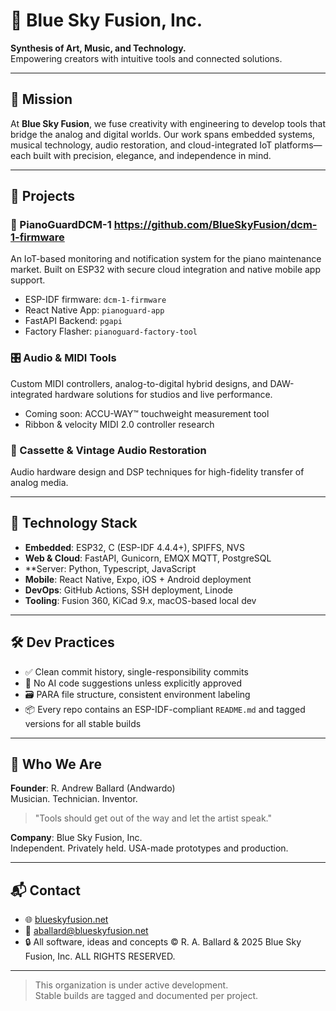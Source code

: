 # 🌌 Blue Sky Fusion, Inc.

**Synthesis of Art, Music, and Technology.**  
Empowering creators with intuitive tools and connected solutions.

---

## 🎯 Mission

At **Blue Sky Fusion**, we fuse creativity with engineering to develop tools that bridge the analog and digital worlds. Our work spans embedded systems, musical technology, audio restoration, and cloud-integrated IoT platforms—each built with precision, elegance, and independence in mind.

---

## 🧠 Projects

### 🎹 PianoGuardDCM-1 https://github.com/BlueSkyFusion/dcm-1-firmware
An IoT-based monitoring and notification system for the piano maintenance market. Built on ESP32 with secure cloud integration and native mobile app support.

- ESP-IDF firmware: `dcm-1-firmware`
- React Native App: `pianoguard-app`
- FastAPI Backend: `pgapi`
- Factory Flasher: `pianoguard-factory-tool`

### 🎛️ Audio & MIDI Tools
Custom MIDI controllers, analog-to-digital hybrid designs, and DAW-integrated hardware solutions for studios and live performance.

- Coming soon: ACCU-WAY™ touchweight measurement tool
- Ribbon & velocity MIDI 2.0 controller research

### 📼 Cassette & Vintage Audio Restoration
Audio hardware design and DSP techniques for high-fidelity transfer of analog media.

---

## 🔐 Technology Stack

- **Embedded**: ESP32, C (ESP-IDF 4.4.4+), SPIFFS, NVS
- **Web & Cloud**: FastAPI, Gunicorn, EMQX MQTT, PostgreSQL
- **Server: Python, Typescript, JavaScript
- **Mobile**: React Native, Expo, iOS + Android deployment
- **DevOps**: GitHub Actions, SSH deployment, Linode
- **Tooling**: Fusion 360, KiCad 9.x, macOS-based local dev

---

## 🛠️ Dev Practices

- ✅ Clean commit history, single-responsibility commits
- 🚫 No AI code suggestions unless explicitly approved
- 🗃️ PARA file structure, consistent environment labeling
- 📦 Every repo contains an ESP-IDF-compliant `README.md` and tagged versions for all stable builds

---

## 👋 Who We Are

**Founder**: R. Andrew Ballard (Andwardo)  
Musician. Technician. Inventor.  
> "Tools should get out of the way and let the artist speak."

**Company**: Blue Sky Fusion, Inc.  
Independent. Privately held. USA-made prototypes and production.

---

## 📬 Contact

- 🌐 [blueskyfusion.net](https://blueskyfusion.net)
- 📧 aballard@blueskyfusion.net
- 🔒 All software, ideas and concepts © R. A. Ballard & 2025 Blue Sky Fusion, Inc. ALL RIGHTS RESERVED.

---

> This organization is under active development.  
> Stable builds are tagged and documented per project.

